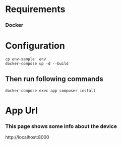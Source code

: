 
# Requirements
### Docker



# Configuration 
```
cp env-sample .env
docker-compose up -d --build
```

## Then run following commands
```
docker-compose exec app composer install
```

# App Url
### This page shows some info about the device
http://localhost:8000





